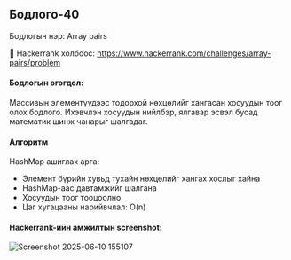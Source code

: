 ## Бодлого-40
Бодлогын нэр: Array pairs 

🔗 Hackerrank холбоос: https://www.hackerrank.com/challenges/array-pairs/problem

#### Бодлогын өгөгдөл:
Массивын элементүүдээс тодорхой нөхцөлийг хангасан хосуудын тоог олох бодлого. Ихэвчлэн хосуудын нийлбэр, ялгавар эсвэл бусад математик шинж чанарыг шалгадаг.

#### Алгоритм
HashMap ашиглах арга:

- Элемент бүрийн хувьд тухайн нөхцөлийг хангах хослыг хайна
- HashMap-аас давтамжийг шалгана
- Хосуудын тоог тооцоолно
- Цаг хугацааны нарийвчлал: O(n)

#### Hackerrank-ийн амжилтын screenshot:
![Screenshot 2025-06-10 155107](https://github.com/user-attachments/assets/a1df6143-43d2-4937-bb88-b7c1c68f5bb1)
